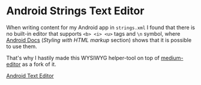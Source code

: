 # Android Strings Text Editor

When writing content for my Android app in `strings.xml` I found that there is no built-in editor that supports `<b> <i> <u>` tags and `\n` symbol, where [Android Docs](https://developer.android.com/guide/topics/resources/string-resource.html) (*Styling with HTML markup* section) shows that it is possible to use them. 

That's why I hastily made this WYSIWYG helper-tool on top of [medium-editor](https://github.com/yabwe/medium-editor) as a fork of it.

[Android Text Editor](https://andy671.github.io/medium-editor/)
